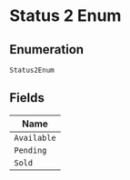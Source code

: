 
# Status 2 Enum

## Enumeration

`Status2Enum`

## Fields

| Name |
|  --- |
| `Available` |
| `Pending` |
| `Sold` |

